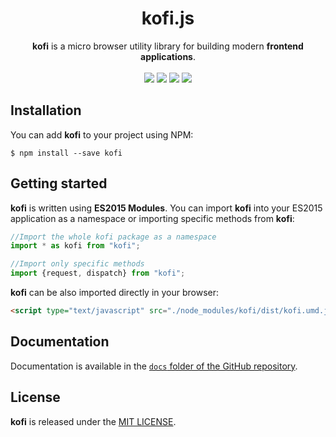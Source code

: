 <h1 align="center">kofi.js</h1>

<div align="center">
<b>kofi</b> is a micro browser utility library for building modern <b>frontend applications</b>. 
</div>
<br>
<div align="center">
<img src="https://img.shields.io/badge/status-on_development-orange.svg?style=flat-square">
<img src="https://img.shields.io/badge/stability-experimental-orange.svg?style=flat-square">
<img src="https://img.shields.io/npm/v/kofi.svg?style=flat-square">
<img src="https://img.shields.io/badge/PRs-welcome-brightgreen.svg?style=flat-square">
</div>

## Installation

You can add **kofi** to your project using NPM:

```
$ npm install --save kofi
```

## Getting started

**kofi** is written using **ES2015 Modules**. You can import **kofi** into your ES2015 application as a namespace or importing specific methods from **kofi**:

```javascript
//Import the whole kofi package as a namespace
import * as kofi from "kofi";

//Import only specific methods
import {request, dispatch} from "kofi";
```

**kofi** can be also imported directly in your browser:

```html
<script type="text/javascript" src="./node_modules/kofi/dist/kofi.umd.js"></script>
```


## Documentation

Documentation is available in the [`docs` folder of the GitHub repository](./docs/readme.md).


## License

**kofi** is released under the [MIT LICENSE](./LICENSE).

